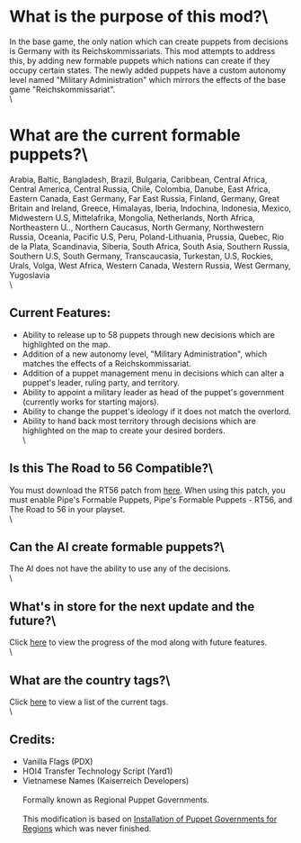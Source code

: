 # What is the purpose of this mod?\
In the base game, the only nation which can create puppets from decisions is Germany with its Reichskommissariats. This mod attempts to address this, by adding new formable puppets which nations can create if they occupy certain states. The newly added puppets have a custom autonomy level named "Military Administration" which mirrors the effects of the base game "Reichskommissariat".\
\
# What are the current formable puppets?\
Arabia, Baltic, Bangladesh, Brazil, Bulgaria, Caribbean, Central Africa, Central America, Central Russia, Chile, Colombia, Danube, East Africa, Eastern Canada, East Germany, Far East Russia, Finland, Germany, Great Britain and Ireland, Greece, Himalayas, Iberia, Indochina, Indonesia, Mexico, Midwestern U.S, Mittelafrika, Mongolia, Netherlands, North Africa, Northeastern U.., Northern Caucasus, North Germany, Northwestern Russia, Oceania, Pacific U.S, Peru, Poland-Lithuania, Prussia, Quebec, Rio de la Plata, Scandinavia, Siberia, South Africa, South Asia, Southern Russia, Southern U.S, South Germany, Transcaucasia, Turkestan, U.S, Rockies, Urals, Volga, West Africa, Western Canada, Western Russia, West Germany, Yugoslavia\
\
## Current Features:
- Ability to release up to 58 puppets through new decisions which are highlighted on the map.
- Addition of a new autonomy level, "Military Administration", which matches the effects of a Reichskommissariat.
- Addition of a puppet management menu in decisions which can alter a puppet's leader, ruling party, and territory.
- Ability to appoint a military leader as head of the puppet's government (currently works for starting majors).
- Ability to change the puppet's ideology if it does not match the overlord.
- Ability to hand back most territory through decisions which are highlighted on the map to create your desired borders.\
\
## Is this The Road to 56 Compatible?\
You must download the RT56 patch from [here](https://steamcommunity.com/sharedfiles/filedetails/?id=2249537694). When using this patch, you must enable Pipe's Formable Puppets, Pipe's Formable Puppets - RT56, and The Road to 56 in your playset.\
\
## Can the AI create formable puppets?\
The AI does not have the ability to use any of the decisions.\
\
## What's in store for the next update and the future?\
Click [here](https://trello.com/b/iWKmwAuP/p%C3%ADp%C3%A9s-formable-puppets) to view the progress of the mod along with future features.\
\
## What are the country tags?\
Click [here](https://github.com/felipe-alvarezv/pfp/blob/master/common/country_tags/pfp_countries.txt) to view a list of the current tags.\
\
## Credits:
- Vanilla Flags (PDX)
- HOI4 Transfer Technology Script (Yard1)
- Vietnamese Names (Kaiserreich Developers)\
\
Formally known as Regional Puppet Governments.\
\
This modification is based on [Installation of Puppet Governments for Regions](https://steamcommunity.com/sharedfiles/filedetails/?id=1521542000) which was never finished.